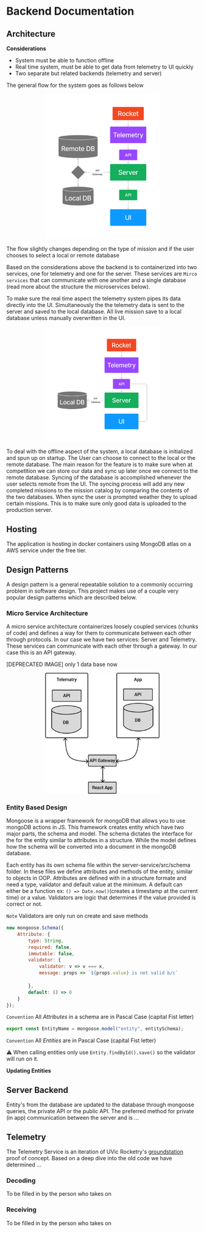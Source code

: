 # Backend Documentation

## Architecture

**Considerations** 

- System must be able to function offline
- Real time system, must be able to get data from telemetry to UI quickly 
- Two separate but related backends (telemetry and server)

The general flow for the system goes as follows below

<p align="center">
<img src="./assets/system-flow-diagram-1.png" width="300"/>
</p>

The flow slightly changes depending on the type of mission and if the user chooses to select a local or remote database

Based on the considerations above the backend is to containerized into two services, one for telemetry and one for the server. These services are `Mirco services` that can communicate with one another and a single database (read more about the structure the microservices below). 

To make sure the real time aspect the telemetry system pipes its data directly into the UI. Simultaneously the the telemetry data is sent to the server and saved to the local database. All live mission save to a local database unless manually overwritten in the UI.
<p align="center">
<img src="./assets/system-flow-diagram.png" width="300"/>
</p>
To deal with the offline aspect of the system, a local database is initialized and spun up on startup. The User can choose to connect to the local or the remote database. The main reason for the feature is to make sure when at competition we can store our data and sync up later once we connect to the remote database. Syncing of the database is accomplished whenever the user selects remote from the UI. The syncing process will add any new completed missions to the mission catalog by comparing the contents of the two databases. When sync the user is prompted weather they to upload certain missions. This is to make sure only good data is uploaded to the production server.


## Hosting

The application is hosting in docker containers using MongoDB atlas on a AWS service under the free tier. 

## Design Patterns

A design pattern is a general repeatable solution to a commonly occurring problem in software design. This project makes use of a couple very popular design patterns which are described below.

### Micro Service Architecture

A micro service architecture containerizes loosely coupled services (chunks of code) and defines a way for them to communicate between each other through protocols. In our case we have two services: Server and Telemetry. These services can communicate with each other through a gateway. In our case this is an API gateway.

[DEPRECATED IMAGE] only 1 data base now
<p align="center">
<img src="./assets/mirco-services-diagram.png" width="300"/>
</p>

### Entity Based Design

Mongoose is a wrapper framework for mongoDB that allows you to use mongoDB actions in JS. This framework creates entity which have two major parts, the schema and model. The schema dictates the interface for the for the entity similar to attributes in a structure. While the model defines how the schema will be converted into a document in the mongoDB database.

Each entity has its own schema file within the server-service/src/schema folder. In these files we define attributes and methods of the entity, similar to objects in OOP. Attributes are defined  with in a structure formate and need a type, validator and default value at the minimum. A default can either be a function ex: `() => Date.now()`(creates a timestamp at the current time) or a value. Validators are logic that determines if the value provided is correct or not. 

`Note` Validators are only run on create and save methods

```js
new mongoose.Schema({ 
    Attribute: { 
        type: String, 
        required: false,
        immutable: false,
        validator: {
            validator: v => v === x, 
            message: props => `${props.value} is not valid b/c`

        },
        default: () => 0
    }
});
```
`Convention`  All _Attributes_ in a schema are in Pascal Case (capital Fist letter)

```js
export const EntityName = mongoose.model("entity", entitySchema);
```
`Convention`  All _Entities_ are in Pascal Case (capital Fist letter)

⚠️ When calling entities only use `Entity.findById().save()` so the validator will run on it. 

**Updating Entities**

## Server Backend

Entity's from the database are updated to the database through mongoose queries, the private API or the public API. The preferred method for private (in app) communication between the server and is ...

## Telemetry

The Telemetry Service is an iteration of UVic Rocketry's [groundstation](https://github.com/UVicRocketry/groundstation) proof of concept. Based on a deep dive into the old code we have determined ...

### Decoding 

To be filled in by the person who takes on

### Receiving

To be filled in by the person who takes on 
